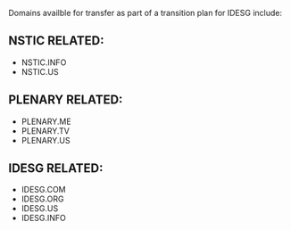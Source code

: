 Domains availble for transfer as part of a transition plan for IDESG include:

## NSTIC RELATED:  

* NSTIC.INFO  
* NSTIC.US  

## PLENARY RELATED:  

* PLENARY.ME   
* PLENARY.TV   
* PLENARY.US   

## IDESG RELATED:  
 
* IDESG.COM  
* IDESG.ORG   
* IDESG.US    
* IDESG.INFO   
